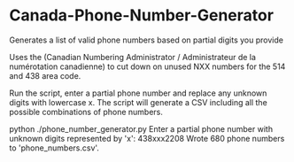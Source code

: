 # Canada-Phone-Number-Generator
Generates a list of valid phone numbers based on partial digits you provide

Uses the (Canadian Numbering Administrator / Administrateur de la numérotation canadienne) to cut down on unused NXX numbers for the 514 and 438 area code.

Run the script, enter a partial phone number and replace any unknown digits with lowercase x. The script will generate a CSV including all the possible combinations of phone numbers.

python ./phone_number_generator.py
Enter a partial phone number with unknown digits represented by 'x': 438xxx2208
Wrote 680 phone numbers to 'phone_numbers.csv'.

